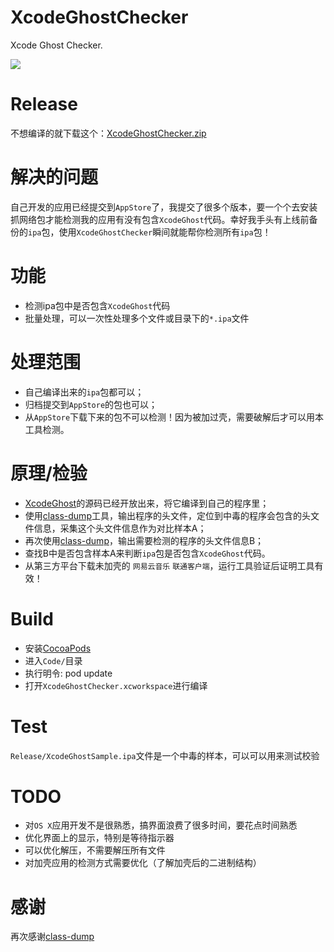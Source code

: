 # XcodeGhostChecker
Xcode Ghost Checker.

![](https://github.com/qzs21/XcodeGhostChecker/raw/master/Snapshot/snapshot.png)

# Release
不想编译的就下载这个：[XcodeGhostChecker.zip](https://github.com/qzs21/XcodeGhostChecker/raw/master/Release/XcodeGhostChecker.zip)

# 解决的问题
自己开发的应用已经提交到`AppStore`了，我提交了很多个版本，要一个个去安装抓网络包才能检测我的应用有没有包含`XcodeGhost`代码。幸好我手头有上线前备份的`ipa`包，使用`XcodeGhostChecker`瞬间就能帮你检测所有`ipa`包！

# 功能
* 检测ipa包中是否包含`XcodeGhost`代码
* 批量处理，可以一次性处理多个文件或目录下的`*.ipa`文件

# 处理范围
* 自己编译出来的`ipa`包都可以；
* 归档提交到`AppStore`的包也可以；
* 从`AppStore`下载下来的包不可以检测！因为被加过壳，需要破解后才可以用本工具检测。

# 原理/检验
* [XcodeGhost](https://github.com/XcodeGhostSource/XcodeGhost)的源码已经开放出来，将它编译到自己的程序里；
* 使用[class-dump](https://github.com/nygard/class-dump)工具，输出程序的头文件，定位到中毒的程序会包含的头文件信息，采集这个头文件信息作为对比样本A；
* 再次使用[class-dump](https://github.com/nygard/class-dump)，输出需要检测的程序的头文件信息B；
* 查找B中是否包含样本A来判断`ipa`包是否包含`XcodeGhost`代码。
* 从第三方平台下载未加壳的 `网易云音乐` `联通客户端`，运行工具验证后证明工具有效！

# Build
* 安装[CocoaPods](http://cocoapods.org/)
* 进入`Code/`目录
* 执行明令: pod update
* 打开`XcodeGhostChecker.xcworkspace`进行编译

# Test
`Release/XcodeGhostSample.ipa`文件是一个中毒的样本，可以可以用来测试校验

# TODO
* 对`OS X`应用开发不是很熟悉，搞界面浪费了很多时间，要花点时间熟悉
* 优化界面上的显示，特别是等待指示器
* 可以优化解压，不需要解压所有文件
* 对加壳应用的检测方式需要优化（了解加壳后的二进制结构）

# 感谢
再次感谢[class-dump](https://github.com/nygard/class-dump)
